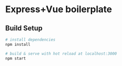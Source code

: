 # Express+Vue boilerplate

## Build Setup

``` bash
# install dependencies
npm install

# build & serve with hot reload at localhost:3000
npm start
```
